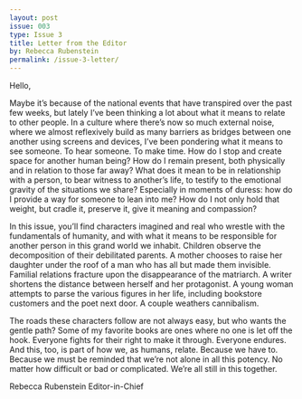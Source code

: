 ```yaml
---
layout: post
issue: 003
type: Issue 3
title: Letter from the Editor
by: Rebecca Rubenstein
permalink: /issue-3-letter/
---
```


Hello,

Maybe it’s because of the national events that have transpired over the past few weeks, but lately I’ve been thinking a lot about what it means to relate to other people. In a culture where there’s now so much external noise, where we almost reflexively build as many barriers as bridges between one another using screens and devices, I’ve been pondering what it means to see someone. To hear someone. To make time. How do I stop and create space for another human being? How do I remain present, both physically and in relation to those far away? What does it mean to be in relationship with a person, to bear witness to another’s life, to testify to the emotional gravity of the situations we share? Especially in moments of duress: how do I provide a way for someone to lean into me? How do I not only hold that weight, but cradle it, preserve it, give it meaning and compassion?

In this issue, you’ll find characters imagined and real who wrestle with the fundamentals of humanity, and with what it means to be responsible for another person in this grand world we inhabit. Children observe the decomposition of their debilitated parents. A mother chooses to raise her daughter under the roof of a man who has all but made them invisible. Familial relations fracture upon the disappearance of the matriarch. A writer shortens the distance between herself and her protagonist. A young woman attempts to parse the various figures in her life, including bookstore customers and the poet next door. A couple weathers cannibalism.

The roads these characters follow are not always easy, but who wants the gentle path? Some of my favorite books are ones where no one is let off the hook. Everyone fights for their right to make it through. Everyone endures. And this, too, is part of how we, as humans, relate. Because we have to. Because we must be reminded that we’re not alone in all this potency. No matter how difficult or bad or complicated. We’re all still in this together. 

Rebecca Rubenstein
Editor-in-Chief